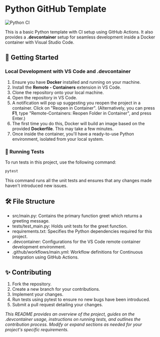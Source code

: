 # Python GitHub Template

![Python CI](https://github.com/aghakishiyeva/ids706-python-template/actions/workflows/main.yml/badge.svg)

This is a basic Python template with CI setup using GitHub Actions. It also provides a **.devcontainer** setup for seamless development inside a Docker container with Visual Studio Code.

## 🚀 Getting Started
### Local Development with VS Code and .devcontainer
1. Ensure you have **Docker** installed and running on your machine.
2. Install the **Remote - Containers** extension in VS Code.
3. Clone the repository onto your local machine.
4. Open the repository in VS Code.
5. A notification will pop up suggesting you reopen the project in a container. Click on "Reopen in Container". (Alternatively, you can press **F1**, type "Remote-Containers: Reopen Folder in Container", and press Enter.)
6. The first time you do this, Docker will build an image based on the provided **Dockerfile**. This may take a few minutes.
7. Once inside the container, you'll have a ready-to-use Python environment, isolated from your local system.

### 🧪 Running Tests

To run tests in this project, use the following command:

```bash
pytest
```

This command runs all the unit tests and ensures that any changes made haven't introduced new issues.

## 🛠️ File Structure
* src/main.py: Contains the primary function greet which returns a greeting message.
* tests/test_main.py: Holds unit tests for the greet function.
* requirements.txt: Specifies the Python dependencies required for this project.
* .devcontainer: Configurations for the VS Code remote container development environment.
* .github/workflows/main.yml: Workflow definitions for Continuous Integration using GitHub Actions.

## ✨ Contributing
1. Fork the repository.<br>
2. Create a new branch for your contributions.<br>
3. Implement your changes.<br>
4. Run tests using pytest to ensure no new bugs have been introduced.<br>
5. Submit a pull request detailing your changes.

*_This README provides an overview of the project, guides on the .devcontainer usage, instructions on running tests, and outlines the contribution process. Modify or expand sections as needed for your project's specific requirements._*


